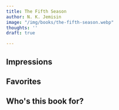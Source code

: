 ```yaml
---
title: The Fifth Season
author: N. K. Jemisin
image: "/img/books/the-fifth-season.webp"
thoughts: ''
draft: true

---
```

## Impressions

## Favorites

## Who's this book for?